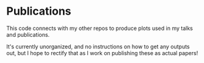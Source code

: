 # Publications

This code connects with my other repos to produce plots used in my talks and publications.

It's currently unorganized, and no instructions on how to get any outputs out,
but I hope to rectify that as I work on publishing these as actual papers!
